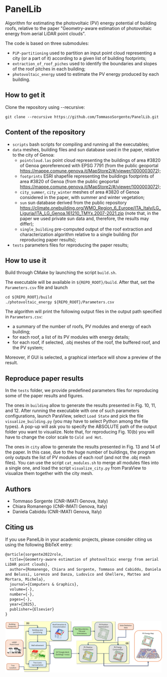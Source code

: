 # PanelLib


Algorithm for estimating the photovoltaic (PV) energy potential of building roofs, relative to the paper "Geometry-aware estimation of photovoltaic energy from aerial LiDAR point clouds".

The code is based on three submodules:
 - `PiP-partitioning` used to partition an input point cloud representing a city (or a part of it) according to a given list of building footprints;
 - `extraction_of_roof_piches` used to identify the boundaries and slopes of the roof pitches in each building;
 - `photovoltaic_energy` used to estimate the PV energy produced by each building.


## How to get it 

Clone the repository using --recursive:

```
git clone --recursive https://github.com/TommasoSorgente/PanelLib.git
```

## Content of the repository

- `scripts` bash scripts for compiling and running all the executables;
- `data` meshes, building files and sun database used in the paper, relative to the city of Genoa:
   - `pointcloud.las` point cloud representing the buildings of area #3820 of Genoa georeferenced with EPSG 7791 (from the public geoportal https://mappe.comune.genova.it/MapStore2/#/viewer/1000003072);
   - `footprints` ESRI shapefile representing the buildings footprints of area #3820 of Genoa (from the public geoportal https://mappe.comune.genova.it/MapStore2/#/viewer/1000003072);
   - `city_summer`, `city_winter` meshes of area #3820 of Genoa considered in the paper, with summer and winter vegetation;
   - `sun` sun database derived from the public repository https://climate.onebuilding.org/WMO_Region_6_Europe/ITA_Italy/LG_Liguria/ITA_LG_Genoa.161210_TMYx.2007-2021.zip (note that, in the paper we used private sun data and, therefore, the results may differ);
   - `single_building` pre-computed output of the roof extraction and characterization algorithm relative to a single building (for reproducing paper results);
- `tests` parameters files for reproducing the paper results;

## How to use it

Build through CMake by launching the script `build.sh`.

The executable will be available in `${REPO_ROOT}/build`.
After that, set the `Parameters.csv` file and launch 

```
cd ${REPO_ROOT}/build
./photovoltaic_energy ${REPO_ROOT}/Parameters.csv
```

The algorithm will print the following output files in the output path specified in `Parameters.csv`:

- a summary of the number of roofs, PV modules and energy of each building;
- for each roof, a list of its PV modules with energy details;
- for each roof, if selected, .obj meshes of the roof, the buffered roof, and the PV system;

Moreover, if GUI is selected, a graphical interface will show a preview of the result.

## Reproduce paper results

In the `tests` folder, we provide predefined parameters files for reproducing some of the paper results and figures.

The ones in `building` allow to generate the results presented in Fig. 10, 11, and 12.
After running the executable with one of such parameters configurations, launch ParaView, select `Load State` and pick the file `visualize_building.py` (you may have to select Python among the file types).
A pop-up will ask you to specify the ABSOLUTE path of the output folder you want to visualize. Note that, for reproducing Fig. 10(b) you will have to change the color scale to `Cold and Hot`.

The ones in `city` allow to generate the results presented in Fig. 13 and 14 of the paper.
In this case, due to the huge number of buildings, the program only outputs the list of PV modules of each roof (and not the .obj mesh files).
You can use the script `cat_modules.sh` to merge all modules files into a single one, and load the script `visualize_city.py` from ParaView to visualize them together with the city mesh.

## Authors

- Tommaso Sorgente (CNR-IMATI Genova, Italy)
- Chiara Romanengo (CNR-IMATI Genova, Italy)
- Daniela Cabiddu  (CNR-IMATI Genova, Italy)

## Citing us

If you use PanelLib in your academic projects, please consider citing us using the following BibTeX entry:

```
@article{sorgente2022role,
  title={Geometry-aware estimation of photovoltaic energy from aerial LiDAR point clouds},
  author={Romanengo, Chiara and Sorgente, Tommaso and Cabiddu, Daniela and Belussi, Lorenzo and Danza, Ludovico and Ghellere, Matteo and Mortara, Michela},
  journal={Computers & Graphics},
  volume={-},
  number={-},
  pages={-},
  year={2025},
  publisher={Elsevier}
}
```




<p align="center"><img src="pipeline.png" width="750"></p>
